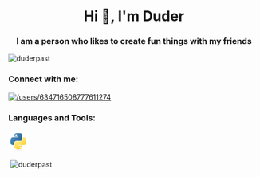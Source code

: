 <h1 align="center">Hi 👋, I'm Duder</h1>
<h3 align="center">I am a person who likes to create fun things with my friends</h3>

<p align="left"> <img src="https://komarev.com/ghpvc/?username=duderpast&label=Profile%20views&color=0e75b6&style=flat" alt="duderpast" /> </p>

<h3 align="left">Connect with me:</h3>
<p align="left">
<a href="https://discord.gg//users/634716508777611274" target="blank"><img align="center" src="https://raw.githubusercontent.com/rahuldkjain/github-profile-readme-generator/master/src/images/icons/Social/discord.svg" alt="/users/634716508777611274" height="30" width="40" /></a>
</p>

<h3 align="left">Languages and Tools:</h3>
<p align="left"> <a href="https://www.python.org" target="_blank" rel="noreferrer"> <img src="https://raw.githubusercontent.com/devicons/devicon/master/icons/python/python-original.svg" alt="python" width="40" height="40"/> </a> </p>

<p>&nbsp;<img align="center" src="https://github-readme-stats.vercel.app/api?username=duderpast&show_icons=true&locale=en" alt="duderpast" /></p>
